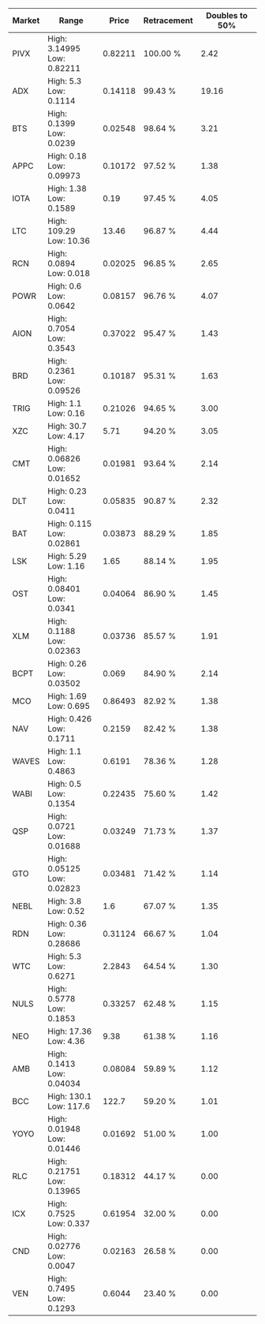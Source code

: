 | Market | Range | Price| Retracement | Doubles to 50% |
| --- | --- | --- | --- | --- |
| PIVX | High: 3.14995<br />Low: 0.82211 | 0.82211 | 100.00 % | 2.42 |
| ADX | High: 5.3<br />Low: 0.1114 | 0.14118 | 99.43 % | 19.16 |
| BTS | High: 0.1399<br />Low: 0.0239 | 0.02548 | 98.64 % | 3.21 |
| APPC | High: 0.18<br />Low: 0.09973 | 0.10172 | 97.52 % | 1.38 |
| IOTA | High: 1.38<br />Low: 0.1589 | 0.19 | 97.45 % | 4.05 |
| LTC | High: 109.29<br />Low: 10.36 | 13.46 | 96.87 % | 4.44 |
| RCN | High: 0.0894<br />Low: 0.018 | 0.02025 | 96.85 % | 2.65 |
| POWR | High: 0.6<br />Low: 0.0642 | 0.08157 | 96.76 % | 4.07 |
| AION | High: 0.7054<br />Low: 0.3543 | 0.37022 | 95.47 % | 1.43 |
| BRD | High: 0.2361<br />Low: 0.09526 | 0.10187 | 95.31 % | 1.63 |
| TRIG | High: 1.1<br />Low: 0.16 | 0.21026 | 94.65 % | 3.00 |
| XZC | High: 30.7<br />Low: 4.17 | 5.71 | 94.20 % | 3.05 |
| CMT | High: 0.06826<br />Low: 0.01652 | 0.01981 | 93.64 % | 2.14 |
| DLT | High: 0.23<br />Low: 0.0411 | 0.05835 | 90.87 % | 2.32 |
| BAT | High: 0.115<br />Low: 0.02861 | 0.03873 | 88.29 % | 1.85 |
| LSK | High: 5.29<br />Low: 1.16 | 1.65 | 88.14 % | 1.95 |
| OST | High: 0.08401<br />Low: 0.0341 | 0.04064 | 86.90 % | 1.45 |
| XLM | High: 0.1188<br />Low: 0.02363 | 0.03736 | 85.57 % | 1.91 |
| BCPT | High: 0.26<br />Low: 0.03502 | 0.069 | 84.90 % | 2.14 |
| MCO | High: 1.69<br />Low: 0.695 | 0.86493 | 82.92 % | 1.38 |
| NAV | High: 0.426<br />Low: 0.1711 | 0.2159 | 82.42 % | 1.38 |
| WAVES | High: 1.1<br />Low: 0.4863 | 0.6191 | 78.36 % | 1.28 |
| WABI | High: 0.5<br />Low: 0.1354 | 0.22435 | 75.60 % | 1.42 |
| QSP | High: 0.0721<br />Low: 0.01688 | 0.03249 | 71.73 % | 1.37 |
| GTO | High: 0.05125<br />Low: 0.02823 | 0.03481 | 71.42 % | 1.14 |
| NEBL | High: 3.8<br />Low: 0.52 | 1.6 | 67.07 % | 1.35 |
| RDN | High: 0.36<br />Low: 0.28686 | 0.31124 | 66.67 % | 1.04 |
| WTC | High: 5.3<br />Low: 0.6271 | 2.2843 | 64.54 % | 1.30 |
| NULS | High: 0.5778<br />Low: 0.1853 | 0.33257 | 62.48 % | 1.15 |
| NEO | High: 17.36<br />Low: 4.36 | 9.38 | 61.38 % | 1.16 |
| AMB | High: 0.1413<br />Low: 0.04034 | 0.08084 | 59.89 % | 1.12 |
| BCC | High: 130.1<br />Low: 117.6 | 122.7 | 59.20 % | 1.01 |
| YOYO | High: 0.01948<br />Low: 0.01446 | 0.01692 | 51.00 % | 1.00 |
| RLC | High: 0.21751<br />Low: 0.13965 | 0.18312 | 44.17 % | 0.00 |
| ICX | High: 0.7525<br />Low: 0.337 | 0.61954 | 32.00 % | 0.00 |
| CND | High: 0.02776<br />Low: 0.0047 | 0.02163 | 26.58 % | 0.00 |
| VEN | High: 0.7495<br />Low: 0.1293 | 0.6044 | 23.40 % | 0.00 |
